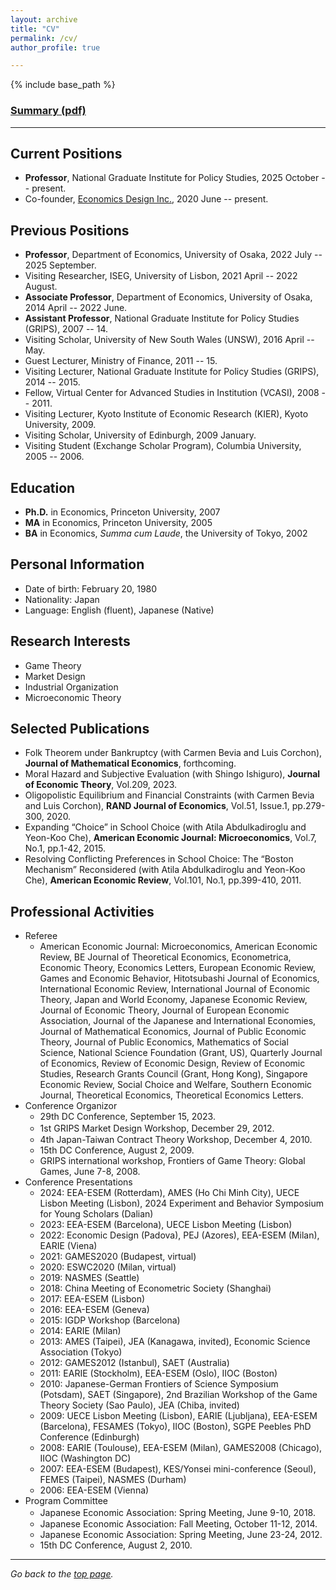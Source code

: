 ```yaml
---
layout: archive
title: "CV"
permalink: /cv/
author_profile: true

---
```


{% include base_path %}

### [Summary (pdf)](https://yagena.github.io/files/CV_20240531.pdf)

------

## Current Positions

* **Professor**, National Graduate Institute for Policy Studies, 2025 October -- present.
* Co-founder, [Economics Design Inc.](https://econ.news/), 2020 June -- present.


## Previous Positions

* **Professor**, Department of Economics, University of Osaka, 2022 July -- 2025 September.
* Visiting Researcher, ISEG, University of Lisbon, 2021 April -- 2022 August.
* **Associate Professor**, Department of Economics, University of Osaka, 2014 April -- 2022 June.
* **Assistant Professor**, National Graduate Institute for Policy Studies (GRIPS), 2007 -- 14.
* Visiting Scholar, University of New South Wales (UNSW), 2016 April -- May.
* Guest Lecturer, Ministry of Finance, 2011 -- 15.
* Visiting Lecturer, National Graduate Institute for Policy Studies (GRIPS), 2014 -- 2015.
* Fellow, Virtual Center for Advanced Studies in Institution (VCASI), 2008 -- 2011.
* Visiting Lecturer, Kyoto Institute of Economic Research (KIER), Kyoto University, 2009.
* Visiting Scholar, University of Edinburgh, 2009 January.
* Visiting Student (Exchange Scholar Program), Columbia University, 2005 -- 2006.


## Education

* **Ph.D.** in Economics, Princeton University, 2007 
* **MA** in Economics, Princeton University, 2005 
* **BA** in Economics, *Summa cum Laude*, the University of Tokyo, 2002 


## Personal Information

* Date of birth: February 20, 1980  
* Nationality: Japan 
* Language: English (fluent), Japanese (Native) 


## Research Interests

* Game Theory
* Market Design
* Industrial Organization
* Microeconomic Theory


## Selected Publications

* Folk Theorem under Bankruptcy (with Carmen Bevia and Luis Corchon), **Journal of Mathematical Economics**, forthcoming.
* Moral Hazard and Subjective Evaluation (with Shingo Ishiguro), **Journal of Economic Theory**, Vol.209, 2023.
* Oligopolistic Equilibrium and Financial Constraints (with Carmen Bevia and Luis Corchon), **RAND Journal of Economics**, Vol.51, Issue.1, pp.279-300, 2020.
* Expanding “Choice” in School Choice (with Atila Abdulkadiroglu and Yeon-Koo Che), **American Economic Journal: Microeconomics**, Vol.7, No.1, pp.1-42, 2015.
* Resolving Conflicting Preferences in School Choice: The “Boston Mechanism” Reconsidered (with Atila Abdulkadiroglu and Yeon-Koo Che), **American Economic Review**, Vol.101, No.1, pp.399-410, 2011.


## Professional Activities

* Referee 
  * American Economic Journal: Microeconomics, American Economic Review, BE Journal of Theoretical Economics, Econometrica, Economic Theory, Economics Letters, European Economic Review, Games and Economic Behavior, Hitotsubashi Journal of Economics, International Economic Review, International Journal of Economic Theory, Japan and World Economy, Japanese Economic Review, Journal of Economic Theory, Journal of European Economic Association, Journal of the Japanese and International Economies, Journal of Mathematical Economics, Journal of Public Economic Theory, Journal of Public Economics, Mathematics of Social Science, National Science Foundation (Grant, US), Quarterly Journal of Economics, Review of Economic Design,  Review of Economic Studies, Research Grants Council (Grant, Hong Kong), Singapore Economic Review, Social Choice and Welfare, Southern Economic Journal, Theoretical Economics, Theoretical Economics Letters.
* Conference Organizor
  * 29th DC Conference, September 15, 2023.
  * 1st GRIPS Market Design Workshop, December 29, 2012.　
  * 4th Japan-Taiwan Contract Theory Workshop, December 4, 2010.
  * 15th DC Conference, August 2, 2009.
  * GRIPS international workshop, Frontiers of Game Theory: Global Games, June 7-8, 2008.   
* Conference Presentations
  * 2024: EEA-ESEM (Rotterdam), AMES (Ho Chi Minh City), UECE Lisbon Meeting (Lisbon), 2024 Experiment and Behavior Symposium for Young Scholars (Dalian)
  * 2023: EEA-ESEM (Barcelona), UECE Lisbon Meeting (Lisbon) 
  * 2022: Economic Design (Padova), PEJ (Azores), EEA-ESEM (Milan), EARIE (Viena)
  * 2021: GAMES2020 (Budapest, virtual)
  * 2020: ESWC2020 (Milan, virtual)
  * 2019: NASMES (Seattle)
  * 2018: China Meeting of Econometric Society (Shanghai)
  * 2017: EEA-ESEM (Lisbon)
  * 2016: EEA-ESEM (Geneva)
  * 2015: IGDP Workshop (Barcelona)
  * 2014: EARIE (Milan) 
  * 2013: AMES (Taipei), JEA (Kanagawa, invited), Economic Science Association (Tokyo)
  * 2012: GAMES2012 (Istanbul), SAET (Australia)
  * 2011: EARIE (Stockholm), EEA-ESEM (Oslo), IIOC (Boston)
  * 2010: Japanese-German Frontiers of Science Symposium (Potsdam), SAET (Singapore), 2nd Brazilian Workshop of the Game Theory Society (Sao Paulo), JEA (Chiba, invited)
  * 2009: UECE Lisbon Meeting (Lisbon), EARIE (Ljubljana), EEA-ESEM (Barcelona), FESAMES (Tokyo), IIOC (Boston), SGPE Peebles PhD Conference (Edinburgh)
  * 2008: EARIE (Toulouse), EEA-ESEM (Milan), GAMES2008 (Chicago), IIOC (Washington DC)
  * 2007: EEA-ESEM (Budapest), KES/Yonsei mini-conference (Seoul), FEMES (Taipei), NASMES (Durham)
  * 2006: EEA-ESEM (Vienna) 
* Program Committee
  * Japanese Economic Association: Spring Meeting, June 9-10, 2018.　
  * Japanese Economic Association: Fall Meeting, October 11-12, 2014. 
  * Japanese Economic Association: Spring Meeting, June 23-24, 2012. 
  * 15th DC Conference, August 2, 2010. 

------ 

*Go back to the [top page](https://yagena.github.io/).*
